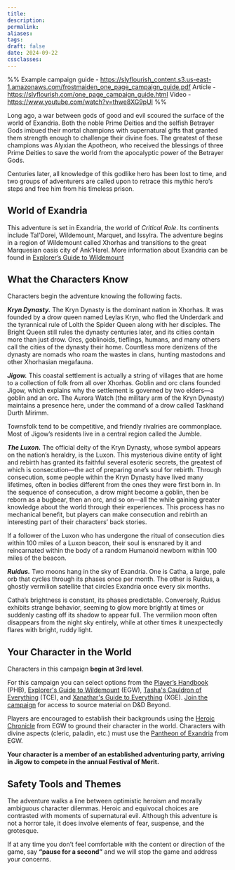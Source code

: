 ```yaml
---
title: 
description: 
permalink: 
aliases: 
tags: 
draft: false
date: 2024-09-22
cssclasses:
---
```

%% 
Example campaign guide - https://slyflourish_content.s3.us-east-1.amazonaws.com/frostmaiden_one_page_campaign_guide.pdf 
Article - https://slyflourish.com/one_page_campaign_guide.html
Video - https://www.youtube.com/watch?v=thwe8XG9pUI
%%

Long ago, a war between gods of good and evil scoured the surface of the world of Exandria. Both the noble Prime Deities and the selfish Betrayer Gods imbued their mortal champions with supernatural gifts that granted them strength enough to challenge their divine foes. The greatest of these champions was Alyxian the Apotheon, who received the blessings of three Prime Deities to save the world from the apocalyptic power of the Betrayer Gods.

Centuries later, all knowledge of this godlike hero has been lost to time, and two groups of adventurers are called upon to retrace this mythic hero’s steps and free him from his timeless prison. 

## World of Exandria

This adventure is set in Exandria, the world of _Critical Role_. Its continents include Tal’Dorei, Wildemount, Marquet, and Issylra. The adventure begins in a region of Wildemount called Xhorhas and transitions to the great Marquesian oasis city of Ank’Harel. More information about Exandria can be found in [Explorer’s Guide to Wildemount](https://www.dndbeyond.com/sources/egtw "Explorer’s Guide to Wildemount")

## What the Characters Know

Characters begin the adventure knowing the following facts.

_**Kryn Dynasty.**_ The Kryn Dynasty is the dominant nation in Xhorhas. It was founded by a drow queen named Leylas Kryn, who fled the Underdark and the tyrannical rule of Lolth the Spider Queen along with her disciples. The Bright Queen still rules the dynasty centuries later, and its cities contain more than just drow. Orcs, goblinoids, tieflings, humans, and many others call the cities of the dynasty their home. Countless more denizens of the dynasty are nomads who roam the wastes in clans, hunting mastodons and other Xhorhasian megafauna.

_**Jigow.**_ This coastal settlement is actually a string of villages that are home to a collection of folk from all over Xhorhas. Goblin and orc clans founded Jigow, which explains why the settlement is governed by two elders—a goblin and an orc. The Aurora Watch (the military arm of the Kryn Dynasty) maintains a presence here, under the command of a drow called Taskhand Durth Mirimm.

Townsfolk tend to be competitive, and friendly rivalries are commonplace. Most of Jigow’s residents live in a central region called the Jumble.

_**The Luxon.**_ The official deity of the Kryn Dynasty, whose symbol appears on the nation’s heraldry, is the Luxon. This mysterious divine entity of light and rebirth has granted its faithful several esoteric secrets, the greatest of which is consecution—the act of preparing one’s soul for rebirth. Through consecution, some people within the Kryn Dynasty have lived many lifetimes, often in bodies different from the ones they were first born in. In the sequence of consecution, a drow might become a goblin, then be reborn as a bugbear, then an orc, and so on—all the while gaining greater knowledge about the world through their experiences. This process has no mechanical benefit, but players can make consecution and rebirth an interesting part of their characters’ back stories.

If a follower of the Luxon who has undergone the ritual of consecution dies within 100 miles of a Luxon beacon, their soul is ensnared by it and reincarnated within the body of a random Humanoid newborn within 100 miles of the beacon.

***Ruidus.*** Two moons hang in the sky of Exandria. One is Catha, a large, pale orb that cycles through its phases once per month. The other is Ruidus, a ghostly vermilion satellite that circles Exandria once every six months.

Catha’s brightness is constant, its phases predictable. Conversely, Ruidus exhibits strange behavior, seeming to glow more brightly at times or suddenly casting off its shadow to appear full. The vermilion moon often disappears from the night sky entirely, while at other times it unexpectedly flares with bright, ruddy light.

## Your Character in the World

Characters in this campaign **begin at 3rd level**. 

For this campaign you can select options from the [Player’s Handbook](https://www.dndbeyond.com/sources/phb) (PHB), [Explorer's Guide to Wildemount](https://www.dndbeyond.com/sources/dnd/egtw) (EGW), [Tasha's Cauldron of Everything](https://www.dndbeyond.com/sources/dnd/tcoe) (TCE), and [Xanathar's Guide to Everything](https://www.dndbeyond.com/sources/dnd/xgte) (XGE). [Join the campaign](https://www.dndbeyond.com/campaigns/join/5938581356242320) for access to source material on D&D Beyond. 

Players are encouraged to establish their backgrounds using the [Heroic Chronicle](https://www.dndbeyond.com/sources/dnd/egtw/character-options-subclasses#HeroicChronicle) from EGW to ground their character in the world. Characters with divine aspects (cleric, paladin, etc.) must use the [Pantheon of Exandria](https://www.dndbeyond.com/sources/dnd/egtw/story-of-wildemount#PantheonofExandria) from EGW. 

**Your character is a member of an established adventuring party, arriving in Jigow to compete in the annual Festival of Merit.** 

## Safety Tools and Themes

The adventure walks a line between optimistic heroism and morally ambiguous character dilemmas. Heroic and equivocal choices are contrasted with moments of supernatural evil. Although this adventure is not a horror tale, it does involve elements of fear, suspense, and the grotesque.

If at any time you don’t feel comfortable with the content or direction of the game, say **“pause for a second”** and we will stop the game and address your concerns.


